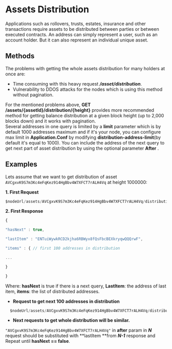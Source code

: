 # Assets Distribution

Applications such as rollovers, trusts, estates, insurance and other transactions require assets to be distributed between parties or between executed contracts. An address can simply represent a user, such as an account holder. But it can also represent an individual unique asset.

## Methods

The problems with getting the whole assets distribution for many holders at once are:

* Time consuming with this heavy request _**/asset/distribution**_.
* Vulnerability  to DDOS attacks for the nodes which is using this method without pagination.

For the mentioned problems above, **GET /assets/{assetId}/distribution/{height}** provides more recommended method for getting balance distribution at a given block height \(up to 2,000 blocks down\) and it works with pagination.  
Several addresses in one query is limited by a **limit** parameter which is by default 1000 addresses maximum and if it's your node, you can configure max limit in **Application.Conf** by modifying **distribution-address-limit**\(by default it's equal to 1000\). You can include the address of the next query to get next part of asset distribution by using the optional parameter **After** .

## Examples

Lets assume that we want to get distribution of asset `AVCgxvK9S7m3Kc4eFqKez914HgBbv4W7XFCT7rALH4Vq` at height 1000000:

**1. First  Request**

```js
$nodeUrl/assets/AVCgxvK9S7m3Kc4eFqKez914HgBbv4W7XFCT7rALH4Vq/distribution/1000000/limit/100
```

**2. First  Response**

```js
{

"hasNext" : true,

"lastItem" : "ENTuiWywkRCD2kjha6RBWyx8fQsFbcBEXkryqwQQQrwF",

"items" : { // first 100 addresses in distribution

...

}

}
```

Where: **hasNext** is true if there is a next query, **LastItem**: the address of last item, **items**: the list of distributed addresses.

* **Request to get next 100 addresses in distribution**

```js
  $nodeUrl/assets/AVCgxvK9S7m3Kc4eFqKez914HgBbv4W7XFCT7rALH4Vq/distribution/1000000/limit/100?after="ENTuiWywkRCD2kjha6RBWyx8fQsFbcBEXkryqwQQQrwF"
```

* **Next requests to get whole distribution will be similar.**

`"AVCgxvK9S7m3Kc4eFqKez914HgBbv4W7XFCT7rALH4Vq"` in **after** param in _**N**_ request should be substituted with **lastItem **from _**N-1**_ response and Repeat until **hasNext == false**.

